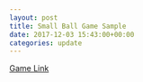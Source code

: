 ```yaml
---
layout: post
title: Small Ball Game Sample
date: 2017-12-03 15:43:00+00:00
categories: update
---
```

<a href="../game.html"> Game Link</a>
